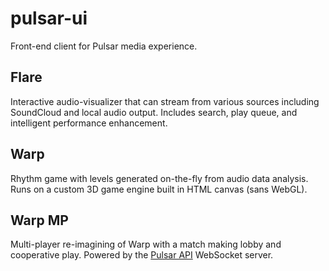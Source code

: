 # pulsar-ui
Front-end client for Pulsar media experience.

## Flare

Interactive audio-visualizer that can stream from various sources including SoundCloud and
local audio output. Includes search, play queue, and intelligent performance enhancement.

## Warp

Rhythm game with levels generated on-the-fly from audio data analysis. Runs on a custom
3D game engine built in HTML canvas (sans WebGL).

## Warp MP

Multi-player re-imagining of Warp with a match making lobby and cooperative play.
Powered by the [Pulsar API](https://github.com/thunder033/pulsar-api) WebSocket server.